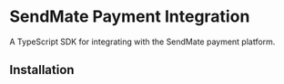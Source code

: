 # SendMate Payment Integration

A TypeScript SDK for integrating with the SendMate payment platform.

## Installation


